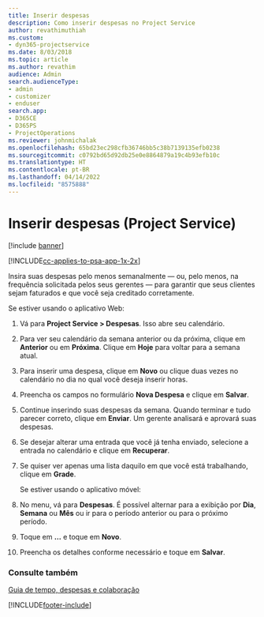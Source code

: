 ```yaml
---
title: Inserir despesas
description: Como inserir despesas no Project Service
author: revathimuthiah
ms.custom:
- dyn365-projectservice
ms.date: 8/03/2018
ms.topic: article
ms.author: revathim
audience: Admin
search.audienceType:
- admin
- customizer
- enduser
search.app:
- D365CE
- D365PS
- ProjectOperations
ms.reviewer: johnmichalak
ms.openlocfilehash: 65bd23ec298cfb36746bb5c38b7139135efb0238
ms.sourcegitcommit: c0792bd65d92db25e0e8864879a19c4b93efb10c
ms.translationtype: HT
ms.contentlocale: pt-BR
ms.lasthandoff: 04/14/2022
ms.locfileid: "8575888"
---
```

# <a name="enter-expenses-project-service"></a>Inserir despesas (Project Service)

[!include [banner](../includes/psa-now-project-operations.md)]

[!INCLUDE[cc-applies-to-psa-app-1x-2x](../includes/cc-applies-to-psa-app-1x-2x.md)]

Insira suas despesas pelo menos semanalmente — ou, pelo menos, na frequência solicitada pelos seus gerentes — para garantir que seus clientes sejam faturados e que você seja creditado corretamente.  
  
 Se estiver usando o aplicativo Web:  
  
1. Vá para **Project Service > Despesas**. Isso abre seu calendário.  
  
2. Para ver seu calendário da semana anterior ou da próxima, clique em **Anterior** ou em **Próxima**. Clique em **Hoje** para voltar para a semana atual.  
  
3. Para inserir uma despesa, clique em **Novo** ou clique duas vezes no calendário no dia no qual você deseja inserir horas.  
  
4. Preencha os campos no formulário **Nova Despesa** e clique em **Salvar**.  
  
5. Continue inserindo suas despesas da semana. Quando terminar e tudo parecer correto, clique em **Enviar**. Um gerente analisará e aprovará suas despesas.  
  
6. Se desejar alterar uma entrada que você já tenha enviado, selecione a entrada no calendário e clique em **Recuperar**.  
  
7. Se quiser ver apenas uma lista daquilo em que você está trabalhando, clique em **Grade**.  
  
   Se estiver usando o aplicativo móvel:  
  
8. No menu, vá para **Despesas**.     É possível alternar para a exibição por **Dia**, **Semana** ou **Mês** ou ir para o período anterior ou para o próximo período.  
  
9. Toque em **…** e toque em **Novo**.  
  
10. Preencha os detalhes conforme necessário e toque em **Salvar**.  
  
### <a name="see-also"></a>Consulte também  
 [Guia de tempo, despesas e colaboração](../psa/time-expense-collaboration-guide.md)


[!INCLUDE[footer-include](../includes/footer-banner.md)]
